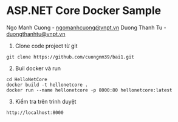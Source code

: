 # ASP.NET Core Docker Sample

Ngo Manh Cuong - ngomanhcuong@vnpt.vn
Duong Thanh Tu - duongthanhtu@vnpt.vn

1. Clone code project từ git
```console
git clone https://github.com/cuongnm39/bai1.git
```
2. Buil docker và run
```console
cd HelloNetCore
docker build -t hellonetcore . 
docker run --name hellonetcore -p 8000:80 hellonetcore:latest
```
3. Kiểm tra trên trình duyệt
```console
http://localhost:8000
```